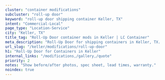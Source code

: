 ```yaml
---
cluster: "container modifications"
subcluster: "roll-up door"
keyword: "roll-up door shipping container Keller, TX"
intent: "Commercial-Local"
page_type: "Location-Service"
city: "Keller, TX"
title_tag: "Roll-Up Door container mods in Keller | LC Container"
meta_description: "Roll-Up Door for shipping containers in Keller, TX. Local fabrication & pro install. LC Container — Since 2003. Get a quote."
url_slug: "/keller/modifications/roll-up-door"
h1: "Roll-Up Door for Containers in Keller"
internal_links: "/modifications,/gallery,/quote"
priority: 2
notes: "Show before/after photos, spec sheet, lead times, warranty."
noindex: true
---
```


<!-- TODO: Add unique city/inventory copy, images, and internal links here. -->
